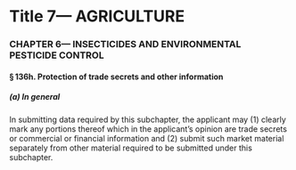 
# Title 7— AGRICULTURE
### CHAPTER 6— INSECTICIDES AND ENVIRONMENTAL PESTICIDE CONTROL
#### § 136h. Protection of trade secrets and other information
##### (a) In general

In submitting data required by this subchapter, the applicant may (1) clearly mark any portions thereof which in the applicant’s opinion are trade secrets or commercial or financial information and (2) submit such market material separately from other material required to be submitted under this subchapter.
